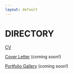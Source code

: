 ```yaml
---
layout: default
---
```


# DIRECTORY

[CV](./https://registry.jsonresume.org/rrrach)

[Cover Letter](./coverletter) (coming soon!)

[Portfolio Gallery](./portfolio) (coming soon!)
